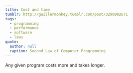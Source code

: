```yaml
---
title: Cost and time
tumblr: http://guillermonkey.tumblr.com/post/3290902671
tags:
  - programming
  - performance
  - software
  - laws
quote:
  author: null
  caption: Second Law of Computer Programming
---
```


Any given program costs more and takes longer.
